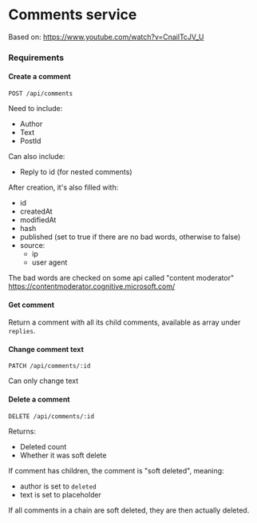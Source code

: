 # Comments service

Based on: https://www.youtube.com/watch?v=CnailTcJV_U

### Requirements

#### Create a comment

`POST /api/comments`

Need to include:
- Author
- Text
- PostId

Can also include:
- Reply to id (for nested comments)

After creation, it's also filled with:
- id
- createdAt
- modifiedAt
- hash
- published (set to true if there are no bad words, otherwise to false)
- source:
	- ip
	- user agent

The bad words are checked on some api called "content moderator"
https://contentmoderator.cognitive.microsoft.com/

#### Get comment

Return a comment with all its child comments, available as array under `replies`.

#### Change comment text

`PATCH /api/comments/:id`

Can only change text

#### Delete a comment

`DELETE /api/comments/:id`

Returns:
- Deleted count
- Whether it was soft delete

If comment has children, the comment is "soft deleted", meaning:
- author is set to `deleted`
- text is set to placeholder

If all comments in a chain are soft deleted, they are then actually deleted.